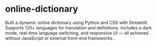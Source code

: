 # online-dictionary
Built a dynamic online dictionary using Python and CSS with Streamlit. Supports 120+ languages for translation and definitions. Includes a dark mode, real-time language switching, and responsive UI — all achieved without JavaScript or external front-end frameworks..
